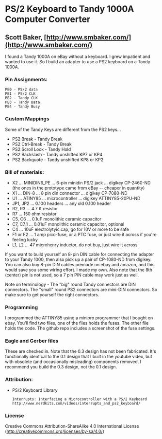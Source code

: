 # PS/2 Keyboard to Tandy 1000A Computer Converter
## Scott Baker, [http://www.smbaker.com/](http://www.smbaker.com/)

I found a Tandy 1000A on eBay without a keyboard. I grew impatient and wanted to use it.
So I build an adapter to use a PS2 keyboard on a Tandy 1000A.

### Pin Assignments:

    PB0 - PS/2 data
    PB1 - PS/2 CLK
    PB2 - Tandy CLK
    PB3 - Tandy Data
    PB4 - Tandy Busy

### Custom Mappings

Some of the Tandy Keys are different from the PS2 keys...

* PS2 Break - Tandy Break
* PS2 Ctrl-Break - Tandy Break
* PS2 Scroll Lock - Tandy Hold
* PS2 Backslash - Tandy unshifted KP7 or KP4
* PS2 Backquote - Tandy unshifted KP8 or KP2

### Bill of materials:

* X2 ... MINIDIN6_PE ... 6-pin minidin PS/2 jack ... digikey CP-2460-ND (the ones in the prototype came from eBay -- cheaper in quantity)
* X1 ... DIN-8 ... 8 pin din connector ... digikey CP-7080-ND
* U1 ... ATINY85 ... microcontroller ... digikey ATTINY85-20PU-ND
* JP1, JP2 ... 0.100 headers ... any old 0.100 header
* R2, R3 ... 4.7 K resistor
* R7 ... 150 ohm resistor
* C5, C6 ... 0.1uF monolithic ceramic capacitor
* C7, C7_1 ... 0.01uF monolithic ceramic capacitor, optional
* C4 ... 10uF electrolytyic cap, go for 10V or more to be safe
* F1 or F2 ... 1 amp pico-fuse, or a PTC fuse, or just wire it across if you're feeling lucky
* L1, L2 ... 47 microhenry inductor, do not buy, just wire it across

If you want to build yourself an 8-pin DIN cable for connecting the adapter to your Tandy 1000, then also pick up a pair of CP-1080-ND from digikey. You can also buy 8-pin DIN cables premade on ebay and amazon, and this would save you some wiring effort. I made my own. Also note that the 8th (center) pin is not used, so a 7 pin PIN cable may work just as well.

Note on terminology - The "big" round Tandy connectors are DIN connectors. The "small" round PS2 connectors are mini-DIN connectors. So make sure to get yourself the right connectors.

### Programming

I programmed the ATTINY85 using a minipro programmer that I bought on ebay. You'll find two files, one of the files holds the fuses. The other file holds the code. The github repo includes a screenshot of the fuse settings.

### Eagle and Gerber files

These are checked in. Note that the 0.3 design has not been fabricated. It's functionally identical to the 0.1 design that I built in the youtube video, but with obsolete (and occasionally misleading) components removed. I recommend you build the 0.3 design, not the 0.1 design.

### Attribution:

* PS/2 Keyboard Library

      Interrupts: Interfacing a Microcontroller with a PS/2 Keyboard
      http://www.nerdkits.com/videos/interrupts_and_ps2_keyboard/

### License
Creative Commons Attribution-ShareAlike 4.0 International License (http://creativecommons.org/licenses/by-sa/4.0/)
